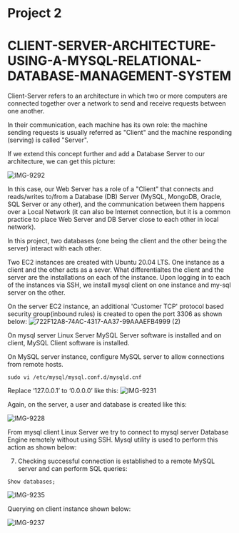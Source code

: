 # Project 2

# CLIENT-SERVER-ARCHITECTURE-USING-A-MYSQL-RELATIONAL-DATABASE-MANAGEMENT-SYSTEM

Client-Server refers to an architecture in which two or more computers are connected together over a network to send and receive requests between one another.

In their communication, each machine has its own role: the machine sending requests is usually referred as "Client" and the machine responding (serving) is called "Server".

If we extend this concept further and add a Database Server to our architecture, we can get this picture:

![IMG-9292](https://user-images.githubusercontent.com/119781770/210189351-b57baf2c-5ef1-40a4-9d57-a59eec3670a4.jpg)

In this case, our Web Server has a role of a "Client" that connects and reads/writes to/from a Database (DB) Server (MySQL, MongoDB, Oracle, SQL Server or any other),
and the communication between them happens over a Local Network (it can also be Internet connection, 
but it is a common practice to place Web Server and DB Server close to each other in local network).

In this project, two databases (one being the client and the other being the server) interact with each other.

Two EC2 instances are created with Ubuntu 20.04 LTS. One instance as a client and the other acts as a sever. 
What differentialtes the client and the server are the installations on each of the instance. Upon logging in to each of the instances via SSH, we install mysql client on one instance and my-sql server on the other. 

On the server EC2 instance, an additional 'Customer TCP' protocol based security group(inbound rules) is created to open the port 3306 as shown below:
![722F12A8-74AC-4317-AA37-99AAAEFB4999 (2)](https://user-images.githubusercontent.com/119781770/210189615-1e9f0159-c950-43f9-98da-1f894a4a134b.jpeg)

On mysql server Linux Server MySQL Server software is installed and on client, MySQL Client software is installed.

On MySQL server instance, configure MySQL server to allow connections from remote hosts.

  ```
sudo vi /etc/mysql/mysql.conf.d/mysqld.cnf
```

Replace ‘127.0.0.1’ to ‘0.0.0.0’ like this:
![IMG-9231](https://user-images.githubusercontent.com/119781770/210190548-3326d060-f5de-48b3-a7ee-450196f15c0b.jpg)

Again, on the server, a user and database is created like this:

![IMG-9228](https://user-images.githubusercontent.com/119781770/210190638-1c1b1d83-acc0-4443-af2e-e27848716cae.jpg)

 From mysql client Linux Server we try to connect to mysql server Database Engine remotely without using SSH. Mysql utility is used to perform this action as shown below:
 
 

7. Checking successful connection is established to a remote MySQL server and can perform SQL queries:


```
Show databases;
```
![IMG-9235](https://user-images.githubusercontent.com/119781770/210190847-41f01dff-8d5a-4dfe-adee-ff4d7f81d488.jpg)

Querying on client instance shown below:

![IMG-9237](https://user-images.githubusercontent.com/119781770/210190851-d5d1bb14-d9e2-4826-b4de-a0a9b7e07ee9.jpg)
